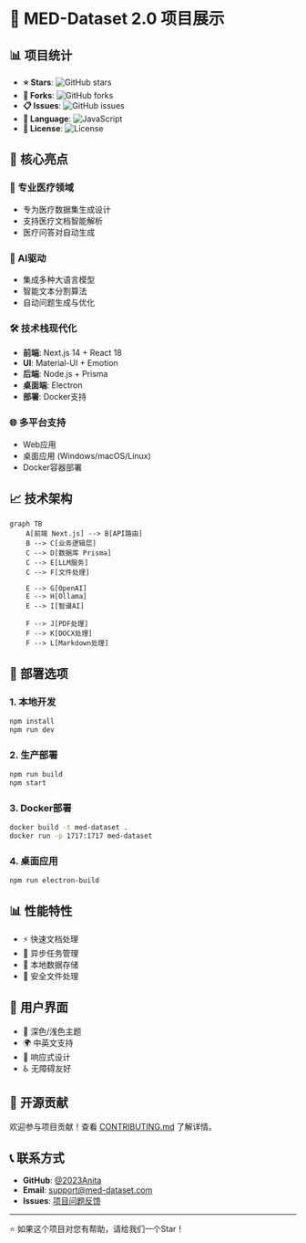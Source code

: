 # 🏥 MED-Dataset 2.0 项目展示

## 📊 项目统计
- **⭐ Stars**: ![GitHub stars](https://img.shields.io/github/stars/2023Anita/med-dataset-2.0)
- **🍴 Forks**: ![GitHub forks](https://img.shields.io/github/forks/2023Anita/med-dataset-2.0)
- **📋 Issues**: ![GitHub issues](https://img.shields.io/github/issues/2023Anita/med-dataset-2.0)
- **🔧 Language**: ![JavaScript](https://img.shields.io/github/languages/top/2023Anita/med-dataset-2.0)
- **📄 License**: ![License](https://img.shields.io/github/license/2023Anita/med-dataset-2.0)

## 🎯 核心亮点

### 🏥 专业医疗领域
- 专为医疗数据集生成设计
- 支持医疗文档智能解析
- 医疗问答对自动生成

### 🤖 AI驱动
- 集成多种大语言模型
- 智能文本分割算法
- 自动问题生成与优化

### 🛠️ 技术栈现代化
- **前端**: Next.js 14 + React 18
- **UI**: Material-UI + Emotion
- **后端**: Node.js + Prisma
- **桌面端**: Electron
- **部署**: Docker支持

### 🌐 多平台支持
- Web应用
- 桌面应用 (Windows/macOS/Linux)
- Docker容器部署

## 📈 技术架构

```mermaid
graph TB
    A[前端 Next.js] --> B[API路由]
    B --> C[业务逻辑层]
    C --> D[数据库 Prisma]
    C --> E[LLM服务]
    C --> F[文件处理]
    
    E --> G[OpenAI]
    E --> H[Ollama]
    E --> I[智谱AI]
    
    F --> J[PDF处理]
    F --> K[DOCX处理]
    F --> L[Markdown处理]
```

## 🚀 部署选项

### 1. 本地开发
```bash
npm install
npm run dev
```

### 2. 生产部署
```bash
npm run build
npm start
```

### 3. Docker部署
```bash
docker build -t med-dataset .
docker run -p 1717:1717 med-dataset
```

### 4. 桌面应用
```bash
npm run electron-build
```

## 📊 性能特性
- ⚡ 快速文档处理
- 🔄 异步任务管理
- 💾 本地数据存储
- 🔐 安全文件处理

## 🎨 用户界面
- 🌙 深色/浅色主题
- 🌍 中英文支持
- 📱 响应式设计
- ♿ 无障碍友好

## 🤝 开源贡献
欢迎参与项目贡献！查看 [CONTRIBUTING.md](CONTRIBUTING.md) 了解详情。

## 📞 联系方式
- **GitHub**: [@2023Anita](https://github.com/2023Anita)
- **Email**: support@med-dataset.com
- **Issues**: [项目问题反馈](https://github.com/2023Anita/med-dataset-2.0/issues)

---
⭐ 如果这个项目对您有帮助，请给我们一个Star！ 